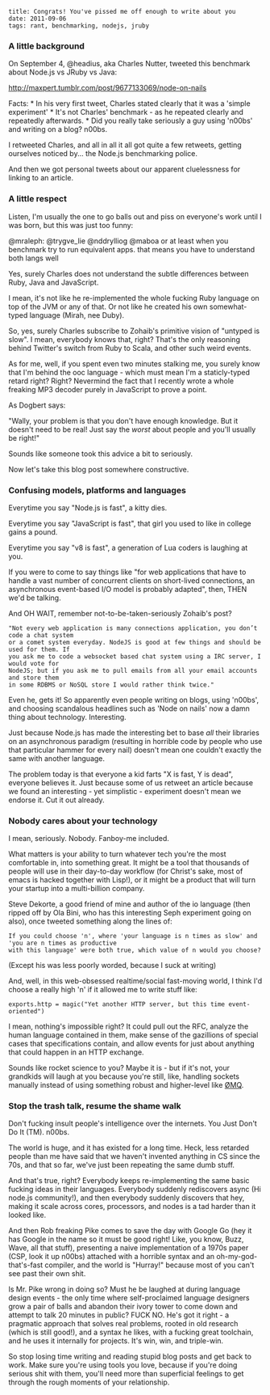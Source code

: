     title: Congrats! You've pissed me off enough to write about you
    date: 2011-09-06
    tags: rant, benchmarking, nodejs, jruby

### A little background

On September 4, @headius, aka Charles Nutter, tweeted this benchmark about Node.js vs JRuby vs Java:

http://maxpert.tumblr.com/post/9677133069/node-on-nails

Facts:
    * In his very first tweet, Charles stated clearly that it was a 'simple experiment' 
    * It's not Charles' benchmark - as he repeated clearly and repeatedly afterwards.
    * Did you really take seriously a guy using 'n00bs' and writing on a blog? n00bs.

I retweeted Charles, and all in all it all got quite a few retweets, getting ourselves
noticed by... the Node.js benchmarking police.

And then we got personal tweets about our apparent cluelessness for linking to an article.

### A little respect

Listen, I'm usually the one to go balls out and piss on everyone's work until I was born,
but this was just too funny:

  @mraleph: @trygve_lie @nddrylliog @maboa or at least when you benchmark try to
  run equivalent apps. that means you have to understand both langs well

Yes, surely Charles does not understand the subtle differences between Ruby, Java and JavaScript.

I mean, it's not like he re-implemented the whole fucking Ruby language on top of the JVM or any
of that. Or not like he created his own somewhat-typed language (Mirah, nee Duby).

So, yes, surely Charles subscribe to Zohaib's primitive vision of "untyped is slow". I mean,
everybody knows that, right? That's the only reasoning behind Twitter's switch from Ruby to Scala,
and other such weird events.

As for me, well, if you spent even two minutes stalking me, you surely know that I'm behind the
ooc language - which must mean I'm a staticly-typed retard right? Right? Nevermind the fact that
I recently wrote a whole freaking MP3 decoder purely in JavaScript to prove a point.

As Dogbert says:

   "Wally, your problem is that you don't have enough knowledge. But it doesn't need to be
   real! Just say the *worst* about people and you'll usually be right!"

Sounds like someone took this advice a bit to seriously.

Now let's take this blog post somewhere constructive.

### Confusing models, platforms and languages

Everytime you say "Node.js is fast", a kitty dies.

Everytime you say "JavaScript is fast", that girl you used to like in college gains a pound.

Everytime you say "v8 is fast", a generation of Lua coders is laughing at you.

If you were to come to say things like "for web applications that have to handle a vast number
of concurrent clients on short-lived connections, an asynchronous event-based I/O model is probably
adapted", then, THEN we'd be talking.

And OH WAIT, remember not-to-be-taken-seriously Zohaib's post?

    "Not every web application is many connections application, you don’t code a chat system
    or a comet system everyday. NodeJS is good at few things and should be used for them. If
    you ask me to code a websocket based chat system using a IRC server, I would vote for
    NodeJS; but if you ask me to pull emails from all your email accounts and store them
    in some RDBMS or NoSQL store I would rather think twice."

Even he, gets it! So apparently even people writing on blogs, using 'n00bs', and choosing scandalous
headlines such as 'Node on nails' now a damn thing about technology. Interesting.

Just because Node.js has made the interesting bet to base *all* their libraries on an asynchronous paradigm
(resulting in horrible code by people who use that particular hammer for every nail) doesn't mean one couldn't
exactly the same with another language.

The problem today is that everyone a kid farts "X is fast, Y is dead", everyone believes it. Just because
some of us retweet an article because we found an interesting - yet simplistic - experiment doesn't mean
we endorse it. Cut it out already.

### Nobody cares about your technology

I mean, seriously. Nobody. Fanboy-me included.

What matters is your ability to turn whatever tech you're the most comfortable in, into something great.
It might be a tool that thousands of people will use in their day-to-day workflow (for Christ's sake,
most of emacs is hacked together with Lisp!), or it might be a product that will turn your startup into
a multi-billion company.

Steve Dekorte, a good friend of mine and author of the io language (then ripped off by Ola Bini, who has
this interesting Seph experiment going on also), once tweeted something along the lines of:

    If you could choose 'n', where 'your language is n times as slow' and 'you are n times as productive
    with this language' were both true, which value of n would you choose?

(Except his was less poorly worded, because I suck at writing)

And, well, in this web-obsessed realtime/social fast-moving world, I think I'd choose a really high 'n' if
it allowed me to write stuff like:

    exports.http = magic("Yet another HTTP server, but this time event-oriented")

I mean, nothing's impossible right? It could pull out the RFC, analyze the human language contained in them,
make sense of the gazillions of special cases that specifications contain, and allow events for just about
anything that could happen in an HTTP exchange.

Sounds like rocket science to you? Maybe it is - but if it's not, your grandkids will laugh at you because
you're still, like, handling sockets manually instead of using something robust and higher-level like 
[ØMQ](http://www.zeromq.org/).

### Stop the trash talk, resume the shame walk

Don't fucking insult people's intelligence over the internets. You Just Don't Do It (TM). n00bs.

The world is huge, and it has existed for a long time. Heck, less retarded people than me have said that we
haven't invented anything in CS since the 70s, and that so far, we've just been repeating the same dumb stuff.

And that's true, right? Everybody keeps re-implementing the same basic fucking ideas in their languages.
Everybody suddenly rediscovers async (Hi node.js community!), and then everybody suddenly discovers that hey,
making it scale across cores, processors, and nodes is a tad harder than it looked like.

And then Rob freaking Pike comes to save the day with Google Go (hey it has Google in the name so it must be
good right! Like, you know, Buzz, Wave, all that stuff), presenting a naive implementation of a 1970s paper
(CSP, look it up n00bs) attached with a horrible syntax and an oh-my-god-that's-fast compiler, and the world
is "Hurray!" because most of you can't see past their own shit.

Is Mr. Pike wrong in doing so? Must he be laughed at during language design events - the only time where self-proclaimed
language designers grow a pair of balls and abandon their ivory tower to come down and attempt to talk 20 minutes in public?
FUCK NO. He's got it right - a pragmatic approach that solves real problems, rooted in old research (which is
still good!), and a syntax he likes, with a fucking great toolchain, and he uses it internally for projects.
It's win, win, and triple-win.

So stop losing time writing and reading stupid blog posts and get back to work. Make sure you're using tools
you love, because if you're doing serious shit with them, you'll need more than superficial feelings to get
through the rough moments of your relationship.
